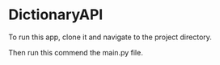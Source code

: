﻿# DictionaryAPI

To run this app, clone it and navigate to the project directory.

Then run this commend the main.py file.
